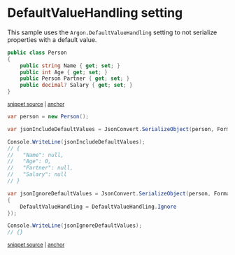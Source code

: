 # DefaultValueHandling setting

This sample uses the `Argon.DefaultValueHandling` setting to not serialize properties with a default value.

<!-- snippet: DefaultValueHandlingIgnoreTypes -->
<a id='snippet-defaultvaluehandlingignoretypes'></a>
```cs
public class Person
{
    public string Name { get; set; }
    public int Age { get; set; }
    public Person Partner { get; set; }
    public decimal? Salary { get; set; }
}
```
<sup><a href='/src/Tests/Documentation/Samples/Serializer/DefaultValueHandlingIgnore.cs#L30-L38' title='Snippet source file'>snippet source</a> | <a href='#snippet-defaultvaluehandlingignoretypes' title='Start of snippet'>anchor</a></sup>
<!-- endSnippet -->

<!-- snippet: DefaultValueHandlingIgnoreUsage -->
<a id='snippet-defaultvaluehandlingignoreusage'></a>
```cs
var person = new Person();

var jsonIncludeDefaultValues = JsonConvert.SerializeObject(person, Formatting.Indented);

Console.WriteLine(jsonIncludeDefaultValues);
// {
//   "Name": null,
//   "Age": 0,
//   "Partner": null,
//   "Salary": null
// }

var jsonIgnoreDefaultValues = JsonConvert.SerializeObject(person, Formatting.Indented, new JsonSerializerSettings
{
    DefaultValueHandling = DefaultValueHandling.Ignore
});

Console.WriteLine(jsonIgnoreDefaultValues);
// {}
```
<sup><a href='/src/Tests/Documentation/Samples/Serializer/DefaultValueHandlingIgnore.cs#L43-L63' title='Snippet source file'>snippet source</a> | <a href='#snippet-defaultvaluehandlingignoreusage' title='Start of snippet'>anchor</a></sup>
<!-- endSnippet -->
